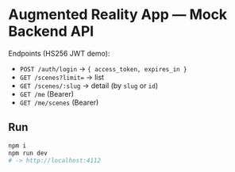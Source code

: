 
# Augmented Reality App — Mock Backend API

Endpoints (HS256 JWT demo):
- `POST /auth/login` → `{ access_token, expires_in }`
- `GET /scenes?limit=` → list
- `GET /scenes/:slug` → detail (by `slug` or `id`)
- `GET /me` (Bearer)
- `GET /me/scenes` (Bearer)

## Run
```bash
npm i
npm run dev
# -> http://localhost:4112
```

